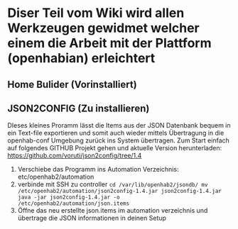 # Diser Teil vom Wiki wird allen Werkzeugen gewidmet welcher einem die Arbeit mit der Plattform (openhabian) erleichtert

## Home Bulider (Vorinstalliert)


## JSON2CONFIG (Zu installieren)
DIeses kleines Proramm lässt die Items aus der JSON Datenbank bequem in ein Text-file exportieren und somit auch wieder mittels Übertragung in die openhab-conf Umgebung zurück ins System übertragen.
Zum Start einfach auf folgendes GITHUB Projekt gehen und aktuelle Version herunterladen: <https://github.com/voruti/json2config/tree/1.4>

1. Verschiebe das Programm ins Automation Verzeichnis: etc/openhab2/automation
2. verbinde mit SSH zu controller 
``cd /var/lib/openhab2/jsondb/
mv /etc/openhab2/automation/json2config-1.4.jar json2config-1.4.jar
java -jar json2config-1.4.jar -o /etc/openhab2/automation/json.items
``
3.  Öffne das neu erstellte json.items im automation verzeichnis und übertrage die JSON informationen in deinen Setup
